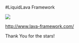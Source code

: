 #LiquidLava Framework

<img src="https://img.shields.io/bower/v/lava-framework.svg" />

http://www.lava-framework.com/

Thank You for the stars!